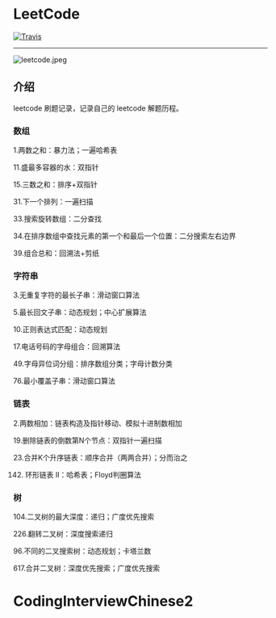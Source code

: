 # LeetCode
[![Travis](https://img.shields.io/badge/language-C%23-green.svg)]()

---
![leetcode.jpeg](https://tva1.sinaimg.cn/large/007S8ZIlly1ghluelm27rj30dw0780sm.jpg)

## 介绍

leetcode 刷题记录，记录自己的 leetcode 解题历程。

### 数组
1.两数之和：暴力法；一遍哈希表

11.盛最多容器的水：双指针

15.三数之和：排序+双指针

31.下一个排列：一遍扫描

33.搜索旋转数组：二分查找

34.在排序数组中查找元素的第一个和最后一个位置：二分搜索左右边界

39.组合总和：回溯法+剪纸

### 字符串
3.无重复字符的最长子串：滑动窗口算法

5.最长回文子串：动态规划；中心扩展算法

10.正则表达式匹配：动态规划

17.电话号码的字母组合：回溯算法

49.字母异位词分组：排序数组分类；字母计数分类

76.最小覆盖子串：滑动窗口算法

### 链表

2.两数相加：链表构造及指针移动、模拟十进制数相加

19.删除链表的倒数第N个节点：双指针一遍扫描

23.合并K个升序链表：顺序合并（两两合并）；分而治之

142. 环形链表 II：哈希表；Floyd判圈算法

### 树

104.二叉树的最大深度：递归；广度优先搜索

226.翻转二叉树：深度搜索递归

96.不同的二叉搜索树：动态规划；卡塔兰数

617.合并二叉树：深度优先搜索；广度优先搜索



# CodingInterviewChinese2

